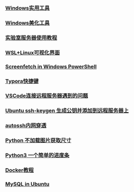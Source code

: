 ### [Windows实用工具](折腾/windows实用工具)

### [Windows美化工具](折腾/windows美化工具.md)

### [实验室服务器使用教程](折腾/服务器使用教程.md)

### [WSL+Linux可视化界面](折腾/WSL+Linux可视化界面.md)

### [Screenfetch in Windows PowerShell](折腾/Screenfetch_in_windows_powershell.md)

### [Typora快捷键](折腾/Typora快捷键.md)

### [VSCode连接远程服务器遇到的问题](折腾/VSCode连接远程服务器遇到的问题.md)

### [Ubuntu ssh-keygen 生成公钥并添加到远程服务器上](折腾/Ubuntussh-keygen生成公钥并添加到远程服务器上.md)

### [autossh内网穿透](折腾/autossh内网穿透.md)

### [Python 不加载图片获取尺寸](折腾/Python不加载图片获取尺寸.md)

### [Python3 一个简单的进度条](折腾/Python3一个简单的进度条.md)

### [Docker教程](折腾/docker.md)

### [MySQL in Ubuntu](折腾/MySQL_in_Ubuntu.md)